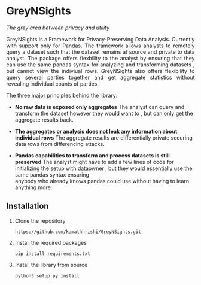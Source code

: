 # GreyNSights

*The grey area between privacy and utility* 

<p style="text-align:justify">GreyNSights is a Framework for Privacy-Preserving Data Analysis. Currently with support only for Pandas. The framework allows analysts to remotely query a dataset such that the dataset remains at source and private to data analyst. The package offers flexbility to the analyst by ensuring that they can use the same pandas syntax for analyzing and transforming datasets , but cannot view the indiviual rows. GreyNSights also offers flexibility to query several parties together and get aggregate statistics without revealing individual counts of parties. </p>

The three major principles behind the library:

* <b>No raw data is exposed only aggregates</b>
  The analyst can query and transform the dataset however they would want to , but can only get the aggregate results back. 

* <b>The aggregates or analysis does not leak any information about individual rows</b>
   The aggregate results are differentially private securing data rows from differencing attacks. 

* <b>Pandas capabilities to transform and process datasets is still preserved</b>
  The analyst might have to add a few lines of code for initializing the setup with dataowner , but they would essentially use the same pandas syntax ensuring   
  anybody who already knows pandas could use without having to learn anything more. 

## Installation 

1. Clone the repository 

   ``` https://github.com/kamathhrishi/GreyNSights.git ```

2. Install the required packages 

   ``` pip install requirements.txt ```

3. Install the library from source 

   ``` python3 setup.py install ```
